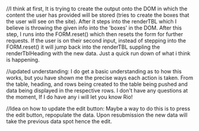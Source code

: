 //I think at first, It is trying to create the output onto the DOM in which the content the user has provided will be stored (tries to create the boxes that the user will see on the site). After it steps into the renderTBL which I believe is throwing the given info into the 'boxes' in the DOM. After this step, I runs into the FORM.reset() which then resets the form for further requests. If the user is on their second input, instead of stepping into the FORM.reset() it will jump back into the renderTBL suppling the renderTblHeading with the new data.  Just a quick run down of what i think is happening.

//updated understanding: I do get a basic understanding as to how this works, but you have shown me the precise ways each action is taken. From the table, heading, and rows being created to the table being pushed and data being displayed in the respective rows. I don't have any questions at the moment, If I do have any i will let you know Rio!

//Idea on how to update the edit button: Maybe a way to do this is to press the edit button, repopulate the data. Upon resubmission the new data will take the previous data spot hence the edit.